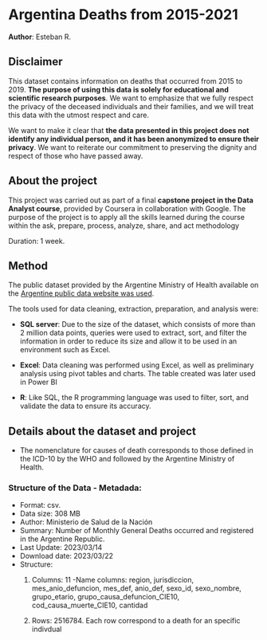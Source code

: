 # Argentina Deaths from 2015-2021
__Author__: Esteban R.

## Disclaimer
This dataset contains information on deaths that occurred from 2015 to 2019. __The purpose of using this data is solely for educational and scientific research purposes__. We want to emphasize that we fully respect the privacy of the deceased individuals and their families, and we will treat this data with the utmost respect and care.

We want to make it clear that __the data presented in this project does not identify any individual person, and it has been anonymized to ensure their privacy__. We want to reiterate our commitment to preserving the dignity and respect of those who have passed away.

## About the project
This project was carried out as part of a final __capstone project in the Data Analyst course__, provided by Coursera in collaboration with Google. The purpose of the project is to apply all the skills learned during the course within the ask, prepare, process, analyze, share, and act methodology

Duration: 1 week.

## Method
The public dataset provided by the Argentine Ministry of Health available on the [Argentine public data website was used](https://www.datos.gob.ar/dataset/salud-defunciones-generales-mensuales-ocurridas-registradas-republica-argentina/archivo/salud_41691186-72d2-4c3b-a353-7e93fd50a7ed).

The tools used for data cleaning, extraction, preparation, and analysis were:

- __SQL server__: Due to the size of the dataset, which consists of more than 2 million data points, queries were used to extract, sort, and filter the information in order to reduce its size and allow it to be used in an environment such as Excel.

- __Excel__: Data cleaning was performed using Excel, as well as preliminary analysis using pivot tables and charts. The table created was later used in Power BI

- __R__: Like SQL, the R programming language was used to filter, sort, and validate the data to ensure its accuracy.

## Details about the dataset and project
- The nomenclature for causes of death corresponds to those defined in the ICD-10 by the WHO and followed by the Argentine Ministry of Health.

### Structure of the Data - Metadada: 
- Format: csv.
- Data size: 308 MB
- Author: Ministerio de Salud de la Nación
- Summary: Number of Monthly General Deaths occurred and registered in the Argentine Republic.
- Last Update: 2023/03/14
- Download date: 2023/03/22
- Structure:  
  1. Columns: 11 
  -Name columns: region, jurisdiccion, mes_anio_defuncion, mes_def, anio_def, sexo_id, sexo_nombre, grupo_etario, grupo_causa_defuncion_CIE10, cod_causa_muerte_CIE10, cantidad

  2. Rows: 2516784. Each row correspond to a death for an specific indivdual

